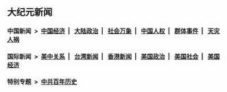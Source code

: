 ## 大纪元新闻

#### 中国新闻 &nbsp;>&nbsp; [中国经济](indexes/ncid283/README.md?06100845) &nbsp;| &nbsp; [大陆政治](indexes/ncid277/README.md?06100845) &nbsp;| &nbsp; [社会万象](indexes/ncid282/README.md?06100845) &nbsp;| &nbsp; [中国人权](indexes/ncid278/README.md?06100845) &nbsp;| &nbsp; [群体事件](indexes/ncid279/README.md?06100845) &nbsp;| &nbsp; [天灾人祸](indexes/ncid280/README.md?06100845)

#### 国际新闻 &nbsp;>&nbsp; [美中关系](indexes/nf1412576/README.md?06100845) &nbsp;| &nbsp; [台湾新闻](indexes/ncid1349361/README.md?06100845) &nbsp;| &nbsp; [香港新闻](indexes/ncid1349362/README.md?06100845) &nbsp;| &nbsp; [美国政治](indexes/ncid1078159/README.md?06100845) &nbsp;| &nbsp; [美国社会](indexes/ncid1078160/README.md?06100845) &nbsp;| &nbsp; [美国经济](indexes/ncid1078158/README.md?06100845)

#### 特别专题 &nbsp;>&nbsp; [中共百年历史](https://github.com/easy2view/epoch-special/blob/master/README.md?06100845)  
